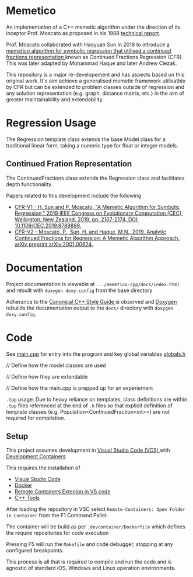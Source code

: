 # Memetico

An implementation of a C++ memetic algorithm under the direction of its inceptor Prof. Moscato as proposed in his 1988 <a href="https://citeseerx.ist.psu.edu/viewdoc/download?doi=10.1.1.27.9474&rep=rep1&type=pdf" target="_blank">technical report</a>. 

Prof. Moscato collaborated with Haoyuan Sun in 2018 to introduce <a href="https://ieeexplore.ieee.org/abstract/document/8789889" target="_blank">a memetico algorithm for symbolic regression that utilised a continued fractions representation </a> known as Continued Fractions Regression (CFR). This was later adapted by Mohammad Haque and later Andrew Ciezak.

This repository is a major re-developement and has aspects based on this original work. It's aim achieve a generalised memetic framework utilisatble by CFR but can be extended to problem classes outside of regression and any solution representation (e.g. graph, distance matrix, etc.) in the aim of greater maintainability and extendability.

# Regression Usage

The Regression template class extends the base Model class for a traditional linear form, taking a numeric type for float or integer models. 

## Continued Fration Representation

The ContinuedFractions class extends the Regression class and facilitates depth functionality.

Papers related to this development include the following

* <a href="https://ieeexplore.ieee.org/abstract/document/8789889/" target="_blank"> CFR-V1 - H. Sun and P. Moscato, "A Memetic Algorithm for Symbolic Regression," 2019 IEEE Congress on Evolutionary Computation (CEC), Wellington, New Zealand, 2019, pp. 2167-2174, DOI: 10.1109/CEC.2019.8789889.</a>
* <a href="https://arxiv.org/abs/2001.00624" target="_blank"> CFR-V2 - Moscato, P., Sun, H. and Haque, M.N., 2019. Analytic Continued Fractions for Regression: A Memetic Algorithm Approach. arXiv preprint arXiv:2001.00624. </a>

# Documentation

Project documentation is viewable at `.../memetico-cpp/docs/index.html` and rebuilt with `doxygen doxy.config` from the base directory

Adherance to the <a href="https://people.canonical.com/~msawicz/guides/c++/cppguide.html" target="_blank"> Canonical C++ Style Guide </a> is observed and <a href="https://www.doxygen.nl/index.html" target="_blank"> Doxygen </a> rebuilds the documentation output to the `docs/` directory with `doxygen doxy.config`. 

# Code

See [main.cpp](./main_8cpp.html) for entry into the program and key global variables [globals.h](./globals_8h.html)

// Define how the model classes are used

// Define how they are extendable

// Define how the main.cpp is prepped up for an experiement

`.tpp` usage: Due to heavy reliance on templates, class definitions are within `.tpp` files referenced at the end of `.h` files so that explicit definition of template classes (e.g. Population\<ContinuedFraction\<int\>\>) are not required for compilation.

## Setup

This project assumes development in <a href="https://code.visualstudio.com/" target="_blank"> Visual Studio Code (VCS) </a> with <a href="https://code.visualstudio.com/docs/remote/containers" target="_blank"> Development Containers </a>

This requires the installation of
* <a href="https://code.visualstudio.com/" target="_blank"> Visual Studio Code </a>
* <a href="https://www.docker.com/" target="_blank"> Docker </a>
* <a href="https://marketplace.visualstudio.com/items?itemName=ms-vscode-remote.remote-containers" target="_blank"> Remote Containers Extenion in VS code </a>
* <a href="https://marketplace.visualstudio.com/items?itemName=ms-vscode.cpptools" target="_blank"> C++ Tools </a>

After loading the repository in VSC select `Remote-Containers: Open Folder in Container` from the F1 Command Pallet.

The container will be build as per `.devcontainer/Dockerfile` which defines the require repositories for code execution

Pressing F5 will run the `Makefile` and code debugger, stopping at any configured breakpoints.

This process is all that is required to compile and run the code and is agnostic of standard iOS, Windows and Linux operation environments.

